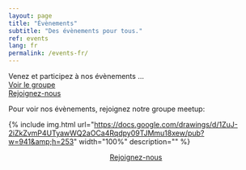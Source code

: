 ```yaml
---
layout: page
title: "Évènements"
subtitle: "Des évènements pour tous."
ref: events
lang: fr
permalink: /events-fr/
---
```


<div class="header-page-image-events">
    <div class="row">
        <div class="col-xs-12 slogan">
            Venez et participez à nos évènements ...
        </div>
        <div class="col-xs-6">
            <a class="btn btn-white" href="https://www.meetup.com/programming-contest-paris">Voir le groupe</a>
        </div>
        <div class="col-xs-6">
            <a class="btn btn-green" href="https://www.meetup.com/programming-contest-paris/join/">Rejoignez-nous</a>
        </div>
    </div>
</div>


Pour voir nos évènements, rejoignez notre groupe meetup:

{% include img.html
url="https://docs.google.com/drawings/d/1ZuJ-2iZkZvmP4UTyawWQ2aOCa4Rqdpy09TJMmu18xew/pub?w=941&amp;h=253"
width="100%"
description="" %}
    
<div style="text-align: center">
    <a class="btn" href="https://www.meetup.com/programming-contest-paris/join/">Rejoignez-nous</a>
</div>
